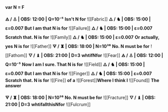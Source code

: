**var N = F** 

**🜁  / ♙ | OBS: 12:00 | Q=10⁻⁵**
**Isn't N for** 
![[Fabric]]
**🜂 / ♞  | OBS: 15:00 | ε=0.007**
**But I am that N is for**
![[Failure]]
**🜂 / ♞  | OBS: 15:00 | ε=0.007**
**Scratch that. N is for**
![[Family]]
**🜂 / ♞  | OBS: 15:00 | ε=0.007**
**Or actually, yes N is for**
![[Father]]
**🜃 / ♜  | OBS: 18:00 | N=10³⁶**
**No. N must be for**
![[Fathom]]
**🜄 / ♝ | OBS: 21:00 | D=3**
**whtifNfor**
![[Fear]]
**🜁  / ♙ | OBS: 12:00 | Q=10⁻⁵**
**Now I am I sure. That N is for** 
![[Field]]
**🜂 / ♞  | OBS: 15:00 | ε=0.007**
**But I am that N is for**
![[Finger]]
**🜂 / ♞  | OBS: 15:00 | ε=0.007**
**Scratch that. N is for**
![[Fire]]
**of a** ![[Forest]]**Where I think I**
![[Found]]
**The answer**

**🜃 / ♜  | OBS: 18:00 | N=10³⁶**
**No. N must be for**
![[Fracture]]
**🜄 / ♝ | OBS: 21:00 | D=3**
**whtifallthisNfor**
![[Fulcrum]]
